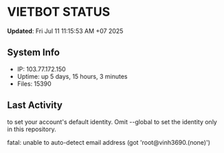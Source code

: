 # VIETBOT STATUS
**Updated**: Fri Jul 11 11:15:53 AM +07 2025

## System Info
- IP: 103.77.172.150
- Uptime: up 5 days, 15 hours, 3 minutes
- Files: 15390

## Last Activity

to set your account's default identity.
Omit --global to set the identity only in this repository.

fatal: unable to auto-detect email address (got 'root@vinh3690.(none)')
